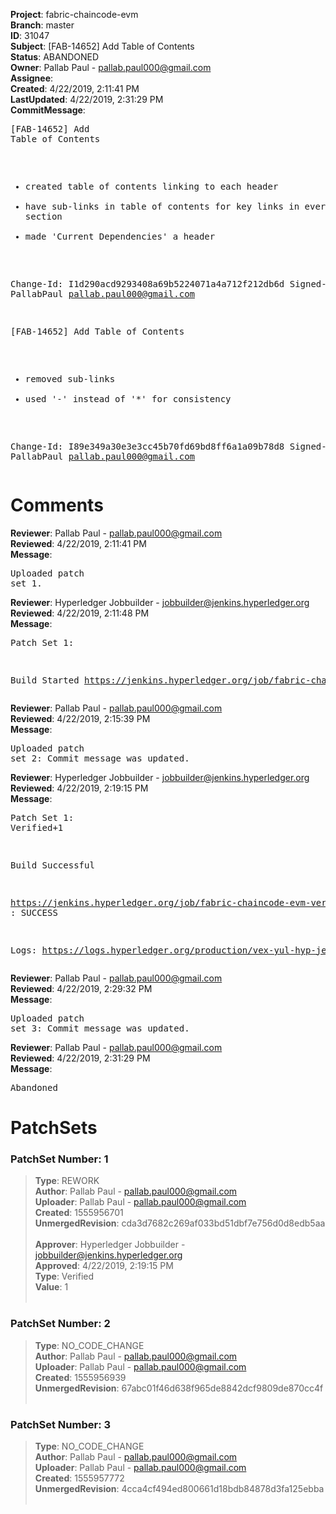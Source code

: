 <strong>Project</strong>: fabric-chaincode-evm<br><strong>Branch</strong>: master<br><strong>ID</strong>: 31047<br><strong>Subject</strong>: [FAB-14652] Add Table of Contents<br><strong>Status</strong>: ABANDONED<br><strong>Owner</strong>: Pallab Paul - pallab.paul000@gmail.com<br><strong>Assignee</strong>:<br><strong>Created</strong>: 4/22/2019, 2:11:41 PM<br><strong>LastUpdated</strong>: 4/22/2019, 2:31:29 PM<br><strong>CommitMessage</strong>:<br><pre>[FAB-14652] Add Table of Contents

 - created table of contents linking to each header
 - have sub-links in table of contents for key links in every section
 - made 'Current Dependencies' a header

Change-Id: I1d290acd9293408a69b5224071a4a712f212db6d
Signed-off-by: PallabPaul <pallab.paul000@gmail.com>

[FAB-14652] Add Table of Contents

 - removed sub-links
 - used '-' instead of '*' for consistency

Change-Id: I89e349a30e3e3cc45b70fd69bd8ff6a1a09b78d8
Signed-off-by: PallabPaul <pallab.paul000@gmail.com>
</pre><h1>Comments</h1><strong>Reviewer</strong>: Pallab Paul - pallab.paul000@gmail.com<br><strong>Reviewed</strong>: 4/22/2019, 2:11:41 PM<br><strong>Message</strong>: <pre>Uploaded patch set 1.</pre><strong>Reviewer</strong>: Hyperledger Jobbuilder - jobbuilder@jenkins.hyperledger.org<br><strong>Reviewed</strong>: 4/22/2019, 2:11:48 PM<br><strong>Message</strong>: <pre>Patch Set 1:

Build Started https://jenkins.hyperledger.org/job/fabric-chaincode-evm-verify-x86_64/373/</pre><strong>Reviewer</strong>: Pallab Paul - pallab.paul000@gmail.com<br><strong>Reviewed</strong>: 4/22/2019, 2:15:39 PM<br><strong>Message</strong>: <pre>Uploaded patch set 2: Commit message was updated.</pre><strong>Reviewer</strong>: Hyperledger Jobbuilder - jobbuilder@jenkins.hyperledger.org<br><strong>Reviewed</strong>: 4/22/2019, 2:19:15 PM<br><strong>Message</strong>: <pre>Patch Set 1: Verified+1

Build Successful 

https://jenkins.hyperledger.org/job/fabric-chaincode-evm-verify-x86_64/373/ : SUCCESS

Logs: https://logs.hyperledger.org/production/vex-yul-hyp-jenkins-3/fabric-chaincode-evm-verify-x86_64/373</pre><strong>Reviewer</strong>: Pallab Paul - pallab.paul000@gmail.com<br><strong>Reviewed</strong>: 4/22/2019, 2:29:32 PM<br><strong>Message</strong>: <pre>Uploaded patch set 3: Commit message was updated.</pre><strong>Reviewer</strong>: Pallab Paul - pallab.paul000@gmail.com<br><strong>Reviewed</strong>: 4/22/2019, 2:31:29 PM<br><strong>Message</strong>: <pre>Abandoned</pre><h1>PatchSets</h1><h3>PatchSet Number: 1</h3><blockquote><strong>Type</strong>: REWORK<br><strong>Author</strong>: Pallab Paul - pallab.paul000@gmail.com<br><strong>Uploader</strong>: Pallab Paul - pallab.paul000@gmail.com<br><strong>Created</strong>: 1555956701<br><strong>UnmergedRevision</strong>: cda3d7682c269af033bd51dbf7e756d0d8edb5aa<br><br><strong>Approver</strong>: Hyperledger Jobbuilder - jobbuilder@jenkins.hyperledger.org<br><strong>Approved</strong>: 4/22/2019, 2:19:15 PM<br><strong>Type</strong>: Verified<br><strong>Value</strong>: 1<br><br></blockquote><h3>PatchSet Number: 2</h3><blockquote><strong>Type</strong>: NO_CODE_CHANGE<br><strong>Author</strong>: Pallab Paul - pallab.paul000@gmail.com<br><strong>Uploader</strong>: Pallab Paul - pallab.paul000@gmail.com<br><strong>Created</strong>: 1555956939<br><strong>UnmergedRevision</strong>: 67abc01f46d638f965de8842dcf9809de870cc4f<br><br></blockquote><h3>PatchSet Number: 3</h3><blockquote><strong>Type</strong>: NO_CODE_CHANGE<br><strong>Author</strong>: Pallab Paul - pallab.paul000@gmail.com<br><strong>Uploader</strong>: Pallab Paul - pallab.paul000@gmail.com<br><strong>Created</strong>: 1555957772<br><strong>UnmergedRevision</strong>: 4cca4cf494ed800661d18bdb84878d3fa125ebba<br><br></blockquote>